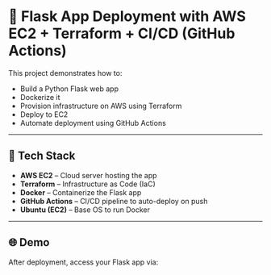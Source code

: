 # 🚀 Flask App Deployment with AWS EC2 + Terraform + CI/CD (GitHub Actions)

This project demonstrates how to:
- Build a Python Flask web app
- Dockerize it
- Provision infrastructure on AWS using Terraform
- Deploy to EC2
- Automate deployment using GitHub Actions

---

## 🔧 Tech Stack

- **AWS EC2** – Cloud server hosting the app
- **Terraform** – Infrastructure as Code (IaC)
- **Docker** – Containerize the Flask app
- **GitHub Actions** – CI/CD pipeline to auto-deploy on push
- **Ubuntu (EC2)** – Base OS to run Docker

---

## 🌐 Demo

After deployment, access your Flask app via:

